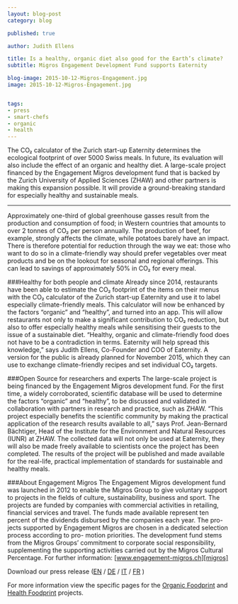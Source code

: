 ```yaml
---
layout: blog-post
category: blog

published: true

author: Judith Ellens

title: Is a healthy, organic diet also good for the Earth’s climate?
subtitle: Migros Engagement Development Fund supports Eaternity

blog-image: 2015-10-12-Migros-Engagement.jpg
image: 2015-10-12-Migros-Engagement.jpg


tags:
- press
- smart-chefs
- organic
- health
---
```


The CO₂ calculator of the Zurich start-up Eaternity determines the ecological footprint of over 5000 Swiss meals. In future, its evaluation will also include the effect of an organic and healthy diet. A large-scale project financed by the Engagement Migros development fund that is backed by the Zurich University of Applied Sciences (ZHAW) and other partners is making this expansion possible. It will provide a ground-breaking standard for especially healthy and sustainable meals.

<hr />

Approximately one-third of global greenhouse gasses result from the production and consumption of food; in Western countries that amounts to over 2 tonnes of CO₂ per person annually. The production of beef, for example, strongly affects the climate, while potatoes barely have an impact. There is therefore potential for reduction through the way we eat: those who want to do so in a climate-friendly way should prefer vegetables over meat products and be on the lookout for seasonal and regional offerings. This can lead to savings of approximately 50% in CO₂ for every meal.

###Healthy for both people and climate
Already since 2014, restaurants have been able to estimate the CO₂ footprint of the items on their menus with the CO₂ calculator of the Zurich start-up Eaternity and use it to label especially climate-friendly meals. This calculator will now be enhanced by the factors “organic” and “healthy”, and turned into an app. This will allow restaurants not only to make a significant contribution to CO₂ reduction, but also to offer especially healthy meals while sensitising their guests to the issue of a sustainable diet. “Healthy, organic and climate-friendly food does not have to be a contradiction in terms. Eaternity will help spread this knowledge,” says Judith Ellens, Co-Founder and COO of Eaternity. A version for the public is already planned for November 2015, which they can use to exchange climate-friendly recipes and set individual CO₂ targets.

###Open Source for researchers and experts
The large-scale project is being financed by the Engagement Migros development fund. For the first time, a widely corroborated, scientific database will be used to determine the factors “organic” and “healthy”, to be discussed and validated in collaboration with partners in research and practice, such as ZHAW. “This project especially benefits the scientific community by making the practical application of the research results available to all,” says Prof. Jean-Bernard Bächtiger, Head of the Institute for the Environment and Natural Resources (IUNR) at ZHAW. The collected data will not only be used at Eaternity, they will also be made freely available to scientists once the project has been completed. The results of the project will be published and made available for the real-life, practical implementation of standards for sustainable and healthy meals.

###About Engagement Migros
The Engagement Migros development fund was launched in 2012 to enable the Migros Group to give voluntary support to projects in the fields of culture, sustainability, business and sport. The projects are funded by companies with commercial activities in retailing, financial services and travel. The funds made available represent ten percent of the dividends disbursed by the companies each year. The pro- jects supported by Engagement Migros are chosen in a dedicated selection process according to pro- motion priorities. The development fund stems from the Migros Groups’ commitment to corporate social responsibility, supplementing the supporting activities carried out by the Migros Cultural Percentage. For further information: [www.engagement-migros.ch][migros]

Download our press release ([EN][en] / [DE][de] / [IT][it] / [FR][fr] )

For more information view the specific pages for the [Organic Foodprint][of] and [Health Foodprint][hf] projects.

[fr]: /assets/MM_Eaternity_20151012_FR.pdf
[de]: /assets/MM_Eaternity_20151012_DE.pdf
[it]: /assets/MM_Eaternity_20151012_IT.pdf
[en]: /assets/MM_Eaternity_20151012_EN.pdf
[migros]: http://www.engagement-migros.ch
[of]: /foodprint/organic
[hf]: /foodprint/health
